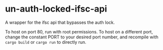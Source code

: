 # un-auth-locked-ifsc-api
A wrapper for the ifsc api that bypasses the auth lock.

To host on port 80, run with root permissions.
To host on a different port, change the constant PORT to your desired port number, and recompile with `cargo build` or `cargo run` to directly run.